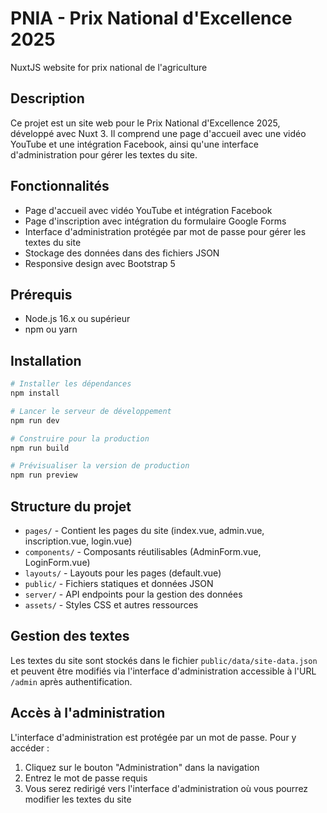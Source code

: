 # PNIA - Prix National d'Excellence 2025
NuxtJS website for prix national de l'agriculture

## Description
Ce projet est un site web pour le Prix National d'Excellence 2025, développé avec Nuxt 3. Il comprend une page d'accueil avec une vidéo YouTube et une intégration Facebook, ainsi qu'une interface d'administration pour gérer les textes du site.

## Fonctionnalités
- Page d'accueil avec vidéo YouTube et intégration Facebook
- Page d'inscription avec intégration du formulaire Google Forms
- Interface d'administration protégée par mot de passe pour gérer les textes du site
- Stockage des données dans des fichiers JSON
- Responsive design avec Bootstrap 5

## Prérequis
- Node.js 16.x ou supérieur
- npm ou yarn

## Installation
```bash
# Installer les dépendances
npm install

# Lancer le serveur de développement
npm run dev

# Construire pour la production
npm run build

# Prévisualiser la version de production
npm run preview
```

## Structure du projet
- `pages/` - Contient les pages du site (index.vue, admin.vue, inscription.vue, login.vue)
- `components/` - Composants réutilisables (AdminForm.vue, LoginForm.vue)
- `layouts/` - Layouts pour les pages (default.vue)
- `public/` - Fichiers statiques et données JSON
- `server/` - API endpoints pour la gestion des données
- `assets/` - Styles CSS et autres ressources

## Gestion des textes
Les textes du site sont stockés dans le fichier `public/data/site-data.json` et peuvent être modifiés via l'interface d'administration accessible à l'URL `/admin` après authentification.

## Accès à l'administration
L'interface d'administration est protégée par un mot de passe. Pour y accéder :
1. Cliquez sur le bouton "Administration" dans la navigation
2. Entrez le mot de passe requis
3. Vous serez redirigé vers l'interface d'administration où vous pourrez modifier les textes du site
